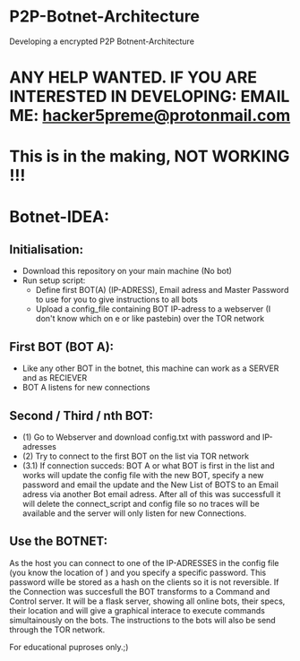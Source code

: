 # P2P-Botnet-Architecture 
Developing a encrypted P2P Botnent-Architecture 
# ANY HELP WANTED. IF YOU ARE INTERESTED IN DEVELOPING: EMAIL ME: hacker5preme@protonmail.com
# This is in the making, NOT WORKING !!!

# Botnet-IDEA:

## Initialisation:
  - Download this repository on your main machine (No bot)
  - Run setup script: 
    - Define first BOT(A) (IP-ADRESS), Email adress and Master Password to use for you to give instructions to all bots
    - Upload a config_file containing BOT IP-adress to a webserver (I don't know which on e or like pastebin) over the TOR network
## First BOT (BOT A):
  - Like any other BOT in the botnet, this machine can work as a SERVER and as RECIEVER
  - BOT A listens for new connections
## Second / Third / nth BOT:
  - (1) Go to Webserver and download config.txt with password and IP-adresses
  - (2) Try to connect to the first BOT on the list via TOR network
  - (3.1) If connection succeds: BOT A or what BOT is first in the list and works will update the config file with the new BOT, specify a new password and email the update and the New List of BOTS to an Email adress via another Bot email adress. After all of this was successfull it will delete the connect_script and config file so no traces will be available and the server will only listen for new Connections.
## Use the BOTNET:
As the host you can connect to one of the IP-ADRESSES in the config file (you know the location of ) and you specify a specific password. This password wille be stored as a hash on the clients so it is not reversible. If the Connection was succesfull the BOT transforms to a Command and Control server. It will be a flask server, showing all online bots, their specs, their location and will give a graphical interace to execute commands simultainously on the bots. The instructions to the bots will also be send through the TOR network.


For educational puproses only.;)
